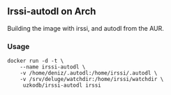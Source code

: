 ## Irssi-autodl on Arch
Building the image with irssi, and autodl from the AUR.

### Usage
```
docker run -d -t \
	--name irssi-autodl \
 	-v /home/deniz/.autodl:/home/irssi/.autodl \
	-v /srv/deluge/watchdir:/home/irssi/watchdir \
	 uzkodb/irssi-autodl irssi
```
